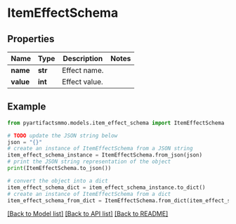 # ItemEffectSchema


## Properties

Name | Type | Description | Notes
------------ | ------------- | ------------- | -------------
**name** | **str** | Effect name. | 
**value** | **int** | Effect value. | 

## Example

```python
from pyartifactsmmo.models.item_effect_schema import ItemEffectSchema

# TODO update the JSON string below
json = "{}"
# create an instance of ItemEffectSchema from a JSON string
item_effect_schema_instance = ItemEffectSchema.from_json(json)
# print the JSON string representation of the object
print(ItemEffectSchema.to_json())

# convert the object into a dict
item_effect_schema_dict = item_effect_schema_instance.to_dict()
# create an instance of ItemEffectSchema from a dict
item_effect_schema_from_dict = ItemEffectSchema.from_dict(item_effect_schema_dict)
```
[[Back to Model list]](../README.md#documentation-for-models) [[Back to API list]](../README.md#documentation-for-api-endpoints) [[Back to README]](../README.md)


